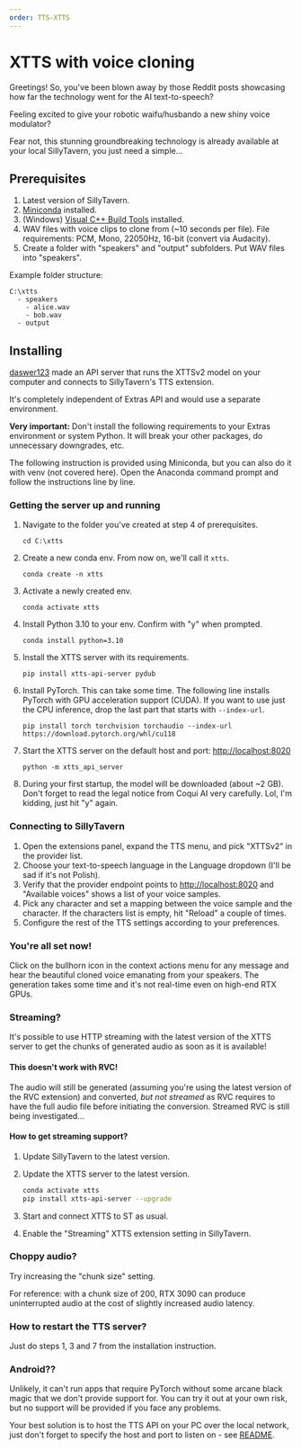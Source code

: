 ```yaml
---
order: TTS-XTTS
---
```


# XTTS with voice cloning

Greetings! So, you've been blown away by those Reddit posts showcasing how far the technology went for the AI text-to-speech?

Feeling excited to give your robotic waifu/husbando a new shiny voice modulator?

Fear not, this stunning groundbreaking technology is already available at your local SillyTavern, you just need a simple...

## Prerequisites

1. Latest version of SillyTavern.
2. [Miniconda](https://docs.conda.io/projects/miniconda/en/latest/miniconda-install.html) installed.
3. (Windows) [Visual C++ Build Tools](https://visualstudio.microsoft.com/visual-cpp-build-tools/) installed.
4. WAV files with voice clips to clone from (~10 seconds per file). File requirements: PCM, Mono, 22050Hz, 16-bit (convert via Audacity).
5. Create a folder with "speakers" and "output" subfolders. Put WAV files into "speakers".

Example folder structure:
```
C:\xtts
  - speakers
    - alice.wav
    - bob.wav
  - output
```

## Installing 

[daswer123](https://github.com/daswer123) made an API server that runs the XTTSv2 model on your computer and connects to SillyTavern's TTS extension.

It's completely independent of Extras API and would use a separate environment.

**Very important:** Don't install the following requirements to your Extras environment or system Python.
It will break your other packages, do unnecessary downgrades, etc.

The following instruction is provided using Miniconda, but you can also do it with venv (not covered here).
Open the Anaconda command prompt and follow the instructions line by line.

### Getting the server up and running

1. Navigate to the folder you've created at step 4 of prerequisites.
    ```
    cd C:\xtts
    ```
2. Create a new conda env. From now on, we'll call it `xtts`.
    ```
    conda create -n xtts
    ```
3. Activate a newly created env.
    ```
    conda activate xtts
    ```
4. Install Python 3.10 to your env. Confirm with "y" when prompted.
    ```
    conda install python=3.10
    ```
5. Install the XTTS server with its requirements.
    ```
    pip install xtts-api-server pydub
    ```
6. Install PyTorch. This can take some time. The following line installs PyTorch with GPU acceleration support (CUDA).
If you want to use just the CPU inference, drop the last part that starts with `--index-url`.
    ```
    pip install torch torchvision torchaudio --index-url https://download.pytorch.org/whl/cu118
    ```
7. Start the XTTS server on the default host and port: <http://localhost:8020>
    ```
    python -m xtts_api_server
    ```
8. During your first startup, the model will be downloaded (about ~2 GB).
Don't forget to read the legal notice from Coqui AI very carefully. Lol, I'm kidding, just hit "y" again.

### Connecting to SillyTavern

1. Open the extensions panel, expand the TTS menu, and pick "XTTSv2" in the provider list.
2. Choose your text-to-speech language in the Language dropdown (I'll be sad if it's not Polish).
3. Verify that the provider endpoint points to <http://localhost:8020> and "Available voices" shows a list of your voice samples.
4. Pick any character and set a mapping between the voice sample and the character.
If the characters list is empty, hit "Reload" a couple of times.
5. Configure the rest of the TTS settings according to your preferences.

### You're all set now!

Click on the bullhorn icon in the context actions menu for any message and hear the beautiful cloned voice emanating
from your speakers. The generation takes some time and it's not real-time even on high-end RTX GPUs.

### Streaming?

It's possible to use HTTP streaming with the latest version of the XTTS server to get the chunks of generated audio as soon as it is available!

#### This doesn't work with RVC!

The audio will still be generated (assuming you're using the latest version of the RVC extension) and converted, *but not streamed* as RVC requires to have the full audio file before initiating the conversion. Streamed RVC is still being investigated...

#### How to get streaming support?

1. Update SillyTavern to the latest version.
2. Update the XTTS server to the latest version.

    ```bash
    conda activate xtts
    pip install xtts-api-server --upgrade
    ```

3. Start and connect XTTS to ST as usual.
4. Enable the "Streaming" XTTS extension setting in SillyTavern.

### Choppy audio?

Try increasing the "chunk size" setting.

For reference: with a chunk size of 200, RTX 3090 can produce uninterrupted audio at the cost of slightly increased audio latency.

### How to restart the TTS server?

Just do steps 1, 3 and 7 from the installation instruction.

### Android??

Unlikely, it can't run apps that require PyTorch without some arcane black magic that we don't provide support for. You can try it out at your own risk, but no support will be provided if you face any problems.

Your best solution is to host the TTS API on your PC over the local network, just don't forget to specify the host and port to listen on - see [README](https://github.com/daswer123/xtts-api-server/blob/main/README.md).
